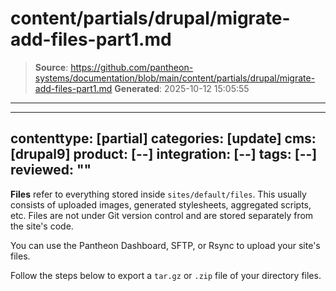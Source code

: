 # content/partials/drupal/migrate-add-files-part1.md

> **Source**: https://github.com/pantheon-systems/documentation/blob/main/content/partials/drupal/migrate-add-files-part1.md
> **Generated**: 2025-10-12 15:05:55

---

---
contenttype: [partial]
categories: [update]
cms: [drupal9]
product: [--]
integration: [--]
tags: [--]
reviewed: ""
---

**Files** refer to everything stored inside `sites/default/files`. This usually consists of uploaded images, generated stylesheets, aggregated scripts, etc. Files are not under Git version control and are stored separately from the site's code.

You can use the Pantheon Dashboard, SFTP, or Rsync to upload your site's files.

Follow the steps below to export a `tar.gz` or `.zip` file of your directory files.
